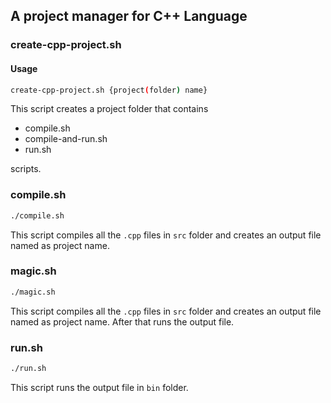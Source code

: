 ## A project manager for C++ Language

### create-cpp-project.sh
#### Usage
```bash
create-cpp-project.sh {project(folder) name}
```

This script creates a project folder that contains 

* compile.sh
* compile-and-run.sh
* run.sh

scripts.

### compile.sh
```bash
./compile.sh
```
This script compiles all the `.cpp` files in `src` folder and creates an output file named as project name.

### magic.sh
```bash
./magic.sh
```
This script compiles all the `.cpp` files in `src` folder and creates an output file named as project name. After that runs the output file.

### run.sh
```bash
./run.sh
```
This script runs the output file in `bin` folder.
